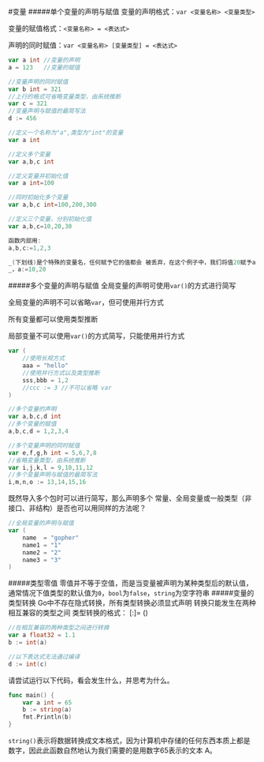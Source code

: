 #变量
#####单个变量的声明与赋值
变量的声明格式：`var <变量名称> <变量类型>`

变量的赋值格式：`<变量名称> = <表达式>`

声明的同时赋值：`var <变量名称> [变量类型] = <表达式>`
```go
var a int //变量的声明
a = 123   //变量的赋值

//变量声明的同时赋值
var b int = 321
//上行的格式可省略变量类型，由系统推断
var c = 321
//变量声明与赋值的最简写法
d := 456
```
```go
//定义一个名称为"a",类型为"int"的变量
var a int

//定义多个变量
var a,b,c int

//定义变量并初始化值
var a int=100

//同时初始化多个变量
var a,b,c int=100,200,300

//定义三个变量，分别初始化值
var a,b,c=10,20,30

函数内部用:
a,b,c:=1,2,3

_(下划线)是个特殊的变量名，任何赋予它的值都会 被丢弃，在这个例子中，我们将值20赋予a,并同时丢弃10
_，a:=10,20 
```
#####多个变量的声明与赋值
全局变量的声明可使用`var()`的方式进行简写

全局变量的声明不可以省略`var`，但可使用并行方式

所有变量都可以使用类型推断

局部变量不可以使用`var()`的方式简写，只能使用并行方式
```go
var (
    //使用长规方式
    aaa = "hello"
    //使用并行方式以及类型推断
    sss,bbb = 1,2
    //ccc := 3 //不可以省略 var
)
```
```go
//多个变量的声明
var a,b,c,d int
//多个变量的赋值
a,b,c,d = 1,2,3,4

//多个变量声明的同时赋值
var e,f,g,h int = 5,6,7,8
//省略变量类型，由系统推断
var i,j,k,l = 9,10,11,12
//多个变量声明与赋值的最简写法
i,m,n,o := 13,14,15,16
```
既然导入多个包时可以进行简写，那么声明多个 常量、全局变量或一般类型（非接口、非结构）是否也可以用同样的方法呢？
```go
//全局变量的声明与赋值
var (
    name  = "gopher"
    name1 = "1"
    name2 = "2"
    name3 = "3"
)
```
#####类型零值
零值并不等于空值，而是当变量被声明为某种类型后的默认值，通常情况下值类型的默认值为`0`，`bool`为`false`，`string`为空字符串
#####变量的类型转换
Go中不存在隐式转换，所有类型转换必须显式声明
转换只能发生在两种相互兼容的类型之间
类型转换的格式：
<ValueA> [:]= <TypeOfValueA>(<ValueB>)
```go
//在相互兼容的两种类型之间进行转换
var a float32 = 1.1
b := int(a)

//以下表达式无法通过编译
d := int(c)
```
请尝试运行以下代码，看会发生什么，并思考为什么。
```go
func main() {
    var a int = 65
    b := string(a)
    fmt.Println(b)
}
```
`string()`表示将数据转换成文本格式，因为计算机中存储的任何东西本质上都是数字，因此此函数自然地认为我们需要的是用数字65表示的文本 A。
